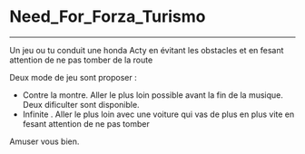 # Need_For_Forza_Turismo

_______

Un jeu ou tu conduit une honda Acty en évitant les obstacles et en fesant attention de ne pas tomber de la route

Deux mode de jeu sont proposer : 
   - Contre la montre. Aller le plus loin possible avant la fin de la musique. Deux dificulter sont disponible.
   - Infinite . Aller le plus loin avec une voiture qui vas de plus en plus vite en fesant attention de ne pas tomber

Amuser vous bien.
